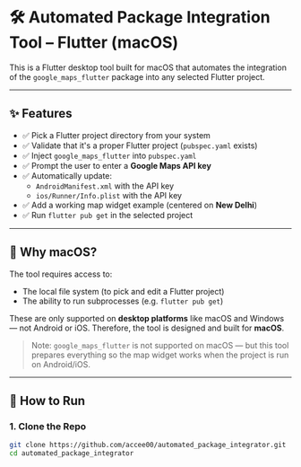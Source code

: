 # 🛠️ Automated Package Integration Tool – Flutter (macOS)

This is a Flutter desktop tool built for macOS that automates the integration of the `google_maps_flutter` package into any selected Flutter project.

---

## ✨ Features

- ✅ Pick a Flutter project directory from your system
- ✅ Validate that it's a proper Flutter project (`pubspec.yaml` exists)
- ✅ Inject `google_maps_flutter` into `pubspec.yaml`
- ✅ Prompt the user to enter a **Google Maps API key**
- ✅ Automatically update:
  - `AndroidManifest.xml` with the API key
  - `ios/Runner/Info.plist` with the API key
- ✅ Add a working map widget example (centered on **New Delhi**)
- ✅ Run `flutter pub get` in the selected project

---

## 🧠 Why macOS?

The tool requires access to:
- The local file system (to pick and edit a Flutter project)
- The ability to run subprocesses (e.g. `flutter pub get`)

These are only supported on **desktop platforms** like macOS and Windows — not Android or iOS. Therefore, the tool is designed and built for **macOS**.

> Note: `google_maps_flutter` is not supported on macOS — but this tool prepares everything so the map widget works when the project is run on Android/iOS.

---

## 🚀 How to Run

### 1. Clone the Repo
```bash
git clone https://github.com/accee00/automated_package_integrator.git
cd automated_package_integrator

